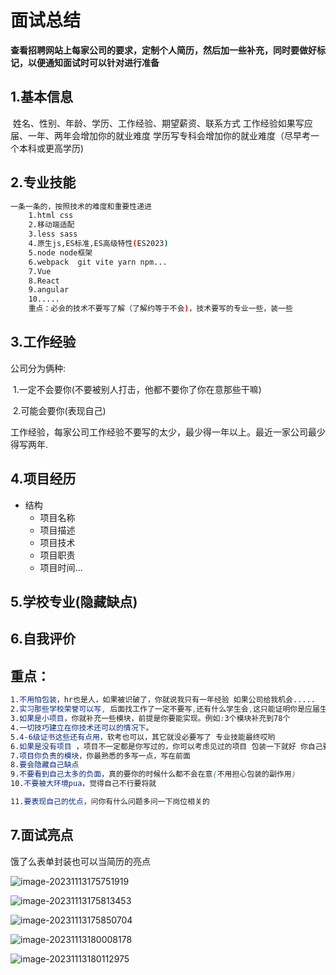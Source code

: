 # 面试总结

**查看招聘网站上每家公司的要求，定制个人简历，然后加一些补充，同时要做好标记，以便通知面试时可以针对进行准备**

## 1.基本信息

​	姓名、性别、年龄、学历、工作经验、期望薪资、联系方式
​	工作经验如果写应届、一年、两年会增加你的就业难度
​	学历写专科会增加你的就业难度（尽早考一个本科或更高学历)

## 2.专业技能

```bash
一条一条的，按照技术的难度和重要性递进
	1.html css 
	2.移动端适配
	3.less sass
	4.原生js,ES标准,ES高级特性(ES2023)
	5.node node框架
	6.webpack  git vite yarn npm...
	7.Vue
	8.React
	9.angular
	10.....
	重点：必会的技术不要写了解（了解约等于不会)，技术要写的专业一些，装一些
```

## 3.工作经验

公司分为俩种:

​	1.一定不会要你(不要被别人打击，他都不要你了你在意那些干嘛)

​	2.可能会要你(表现自己)

工作经验，每家公司工作经验不要写的太少，最少得一年以上。最近一家公司最少得写两年.

## 4.项目经历

- 结构
  - 项目名称
  - 项目描述
  - 项目技术
  - 项目职责
  - 项目时间...

## 5.学校专业(隐藏缺点)

## 6.自我评价



## 重点：

```css
1.不用怕包装，hr也是人，如果被识破了，你就说我只有一年经验 如果公司给我机会.....
2.实习那些学校荣誉可以写, 后面找工作了一定不要写,还有什么学生会,这只能证明你是应届生
3.如果是小项目，你就补充一些模块，前提是你要能实现。例如:3个模块补充到78个
4.一切技巧建立在你技术还可以的情况下。
5.4-6级证书这些还有点用，软考也可以，其它就没必要写了 专业技能最终哎哟
6.如果是没有项目 ，项目不一定都是你写过的，你可以考虑见过的项目 包装一下就好 你自己要能想办法实现它
7.项目你负责的模块，你最熟悉的多写一点，写在前面  
8.要会隐藏自己缺点  
9.不要看到自己太多的负面，真的要你的时候什么都不会在意(不用担心包装的副作用)
10.不要被大环境pua，觉得自己不行要将就

11.要表现自己的优点，问你有什么问题多问一下岗位相关的
```



## 7.面试亮点

饿了么表单封装也可以当简历的亮点





![image-20231113175751919](https://ttqblogimg.oss-cn-beijing.aliyuncs.com/image-20231113175751919.png)

![image-20231113175813453](https://ttqblogimg.oss-cn-beijing.aliyuncs.com/image-20231113175813453.png)

![image-20231113175850704](https://ttqblogimg.oss-cn-beijing.aliyuncs.com/image-20231113175850704.png)

![image-20231113180008178](https://ttqblogimg.oss-cn-beijing.aliyuncs.com/image-20231113180008178.png)

![image-20231113180112975](https://ttqblogimg.oss-cn-beijing.aliyuncs.com/image-20231113180112975.png)
